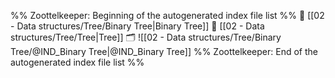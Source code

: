 %% Zoottelkeeper: Beginning of the autogenerated index file list  %%
📄 [[02 - Data structures/Tree/Binary Tree|Binary Tree]]
📄 [[02 - Data structures/Tree/Tree|Tree]]
🗂️ ![[02 - Data structures/Tree/Binary Tree/@IND_Binary Tree|@IND_Binary Tree]]
%% Zoottelkeeper: End of the autogenerated index file list  %%
